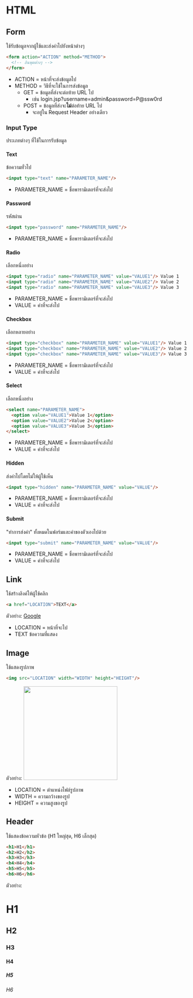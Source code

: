 # HTML

## Form
ใช้รับข้อมูลจากผู้ใช้และส่งค่าไปยังหน้าต่างๆ

```html
<form action="ACTION" method="METHOD">
  <!-- อินพุตต่างๆ -->
</form>
```

- ACTION = หน้าที่จะส่งข้อมูลไป
- METHOD = วิธีที่จะใช้ในการส่งข้อมูล
  - GET = ข้อมูลที่ส่งจะต่อท้าย URL ไป
    - เช่น login.jsp?username=admin&password=P@ssw0rd
  - POST = ข้อมูลที่ส่งจะ**ไม่**ต่อท้าย URL ไป
    - จะอยู่ใน Request Header อย่างเดียว

### Input Type
ประเภทต่างๆ ที่ใช้ในการรับข้อมูล

#### Text
ข้อความทั่วไป

```html
<input type="text" name="PARAMETER_NAME"/>
```

- PARAMETER_NAME = ชื่อพารามิเตอร์ที่จะส่งไป

#### Password
รหัสผ่าน

```html
<input type="password" name="PARAMETER_NAME"/>
```

- PARAMETER_NAME = ชื่อพารามิเตอร์ที่จะส่งไป

#### Radio
เลือกหนึ่งอย่าง

```html
<input type="radio" name="PARAMETER_NAME" value="VALUE1"/> Value 1
<input type="radio" name="PARAMETER_NAME" value="VALUE2"/> Value 2
<input type="radio" name="PARAMETER_NAME" value="VALUE3"/> Value 3
```

- PARAMETER_NAME = ชื่อพารามิเตอร์ที่จะส่งไป
- VALUE = ค่าที่จะส่งไป

#### Checkbox
เลือกหลายอย่าง

```html
<input type="checkbox" name="PARAMETER_NAME" value="VALUE1"/> Value 1
<input type="checkbox" name="PARAMETER_NAME" value="VALUE2"/> Value 2
<input type="checkbox" name="PARAMETER_NAME" value="VALUE3"/> Value 3
```

- PARAMETER_NAME = ชื่อพารามิเตอร์ที่จะส่งไป
- VALUE = ค่าที่จะส่งไป

#### Select
เลือกหนึ่งอย่าง

```html
<select name="PARAMETER_NAME">
  <option value="VALUE1">Value 1</option>
  <option value="VALUE2">Value 2</option>
  <option value="VALUE3">Value 3</option>
</select>
```

- PARAMETER_NAME = ชื่อพารามิเตอร์ที่จะส่งไป
- VALUE = ค่าที่จะส่งไป

#### Hidden
ส่งค่าไปโดยไม่ให้ผู้ใช้เห็น

```html
<input type="hidden" name="PARAMETER_NAME" value="VALUE"/>
```

- PARAMETER_NAME = ชื่อพารามิเตอร์ที่จะส่งไป
- VALUE = ค่าที่จะส่งไป

#### Submit
"ทำการส่งค่า" ทั้งหมดในฟอร์มและค่าของตัวเองไปด้วย

```html
<input type="submit" name="PARAMETER_NAME" value="VALUE"/>
```

- PARAMETER_NAME = ชื่อพารามิเตอร์ที่จะส่งไป
- VALUE = ค่าที่จะส่งไป

## Link
ใช้สร้างลิงค์ให้ผู้ใช้คลิก

```html
<a href="LOCATION">TEXT</a>
```

ตัวอย่าง:
<a href="http://www.google.com/">Google</a>

- LOCATION = หน้าที่จะไป
- TEXT ข้อความที่แสดง

## Image
ใช้แสดงรูปภาพ

```html
<img src="LOCATION" width="WIDTH" height="HEIGHT"/>
```

ตัวอย่าง:
<img src="https://uploads.github.com/raw/github/media/master/octocats/octocat.png" width="256" height="256"/>

- LOCATION = ตำแหน่งไฟล์รูปภาพ
- WIDTH = ความกว้างของรูป
- HEIGHT = ความสูงของรูป

## Header
ใช้แสดงข้อความหัวข้อ (H1 ใหญ่สุด, H6 เล็กสุด)

```html
<h1>H1</h1>
<h2>H2</h2>
<h3>H3</h3>
<h4>H4</h4>
<h5>H5</h5>
<h6>H6</h6>
```

ตัวอย่าง:
<h1>H1</h1>
<h2>H2</h2>
<h3>H3</h3>
<h4>H4</h4>
<h5>H5</h5>
<h6>H6</h6>
